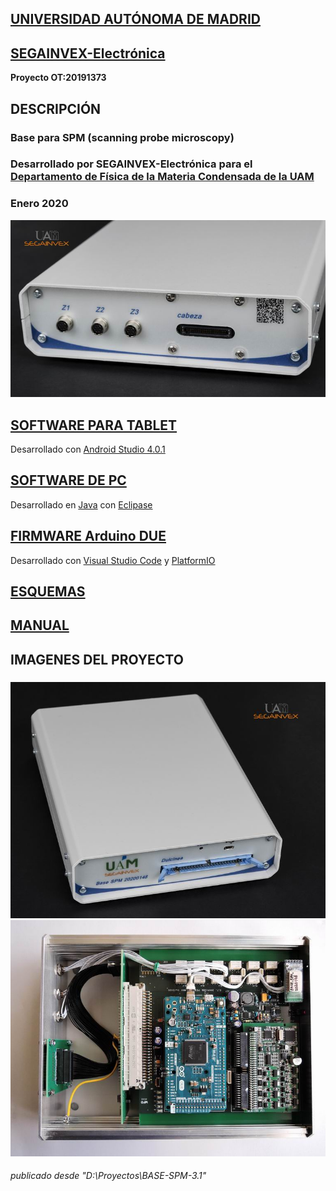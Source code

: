 ## [UNIVERSIDAD AUTÓNOMA DE MADRID](https://www.uam.es/UAM/Home.htm?language=es)
## [SEGAINVEX-Electrónica](https://www.uam.es/uam/segainvex)
**Proyecto OT:20191373**
## DESCRIPCIÓN
### Base para SPM  (scanning probe microscopy) 
### Desarrollado por SEGAINVEX-Electrónica para el [Departamento de Física de la Materia Condensada de la UAM](https://www.fmc.uam.es/research/nano-spm-lab/)
### Enero 2020
![Alt text](https://github.com/SEGAINVEX-ELECTRONICA/Base-SPM-20191373/blob/master/Imagenes/BaseSPM_20200148_1.jpg "frontal")

## [SOFTWARE PARA TABLET](https://github.com/PatricioCoronado/Base-SPM-tablet)
Desarrollado con [Android Studio 4.0.1](https://developer.android.com/studio?hl=es)

## [SOFTWARE DE PC](https://github.com/PatricioCoronado/Base-SPM-Java)
Desarrollado en [Java](https://www.java.com/es/) con [Eclipase](https://www.eclipse.org/)

## [FIRMWARE Arduino DUE](https://github.com/PatricioCoronado/Base-SPM-Arduino-DUE)
Desarrollado con [Visual Studio Code](https://code.visualstudio.com/) y [PlatformIO](https://platformio.org/)
    
## [ESQUEMAS](https://github.com/SEGAINVEX-ELECTRONICA/Base-SPM-20191373/tree/master/Esquemas)

## [MANUAL](https://github.com/SEGAINVEX-ELECTRONICA/Base_SPM_V3/blob/main/Manual/Manual_Base_SPM_V3.pdf)
### 
## IMAGENES DEL PROYECTO
###
![Alt text](https://github.com/SEGAINVEX-ELECTRONICA/Base-SPM-20191373/blob/master/Imagenes/BaseSPM_20200148_3.jpg "equipo")
![Alt text](https://github.com/SEGAINVEX-ELECTRONICA/Base-SPM-20191373/blob/master/Imagenes/BaseSPM_20200148_4.jpg "interior")

###### publicado desde "D:\Proyectos\BASE-SPM-3.1"
